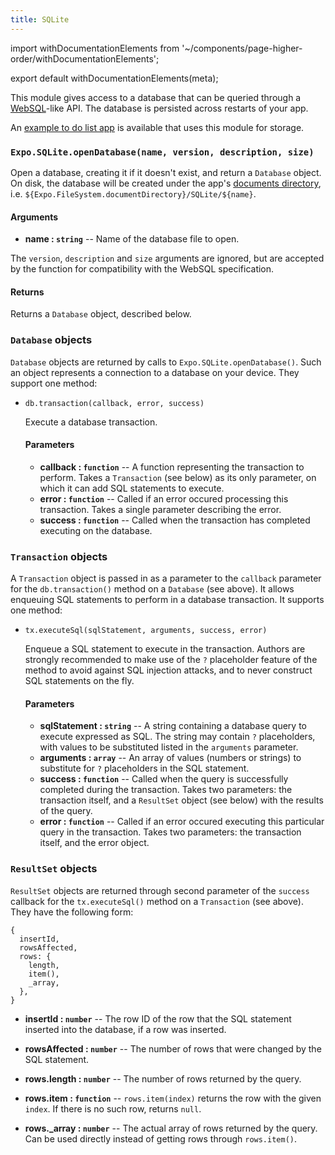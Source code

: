 ```yaml
---
title: SQLite
---
```


import withDocumentationElements from '~/components/page-higher-order/withDocumentationElements';

export default withDocumentationElements(meta);

This module gives access to a database that can be queried through a [WebSQL](https://www.w3.org/TR/webdatabase/)-like API. The database is persisted across restarts of your app.

An [example to do list app](https://github.com/expo/sqlite-example) is available that uses this module for storage.

### `Expo.SQLite.openDatabase(name, version, description, size)`

Open a database, creating it if it doesn't exist, and return a `Database` object. On disk, the database will be created under the app's [documents directory](../filesystem), i.e. `${Expo.FileSystem.documentDirectory}/SQLite/${name}`.

#### Arguments

-   **name : `string`** -- Name of the database file to open.

  The `version`, `description` and `size` arguments are ignored, but are accepted by the function for compatibility with the WebSQL specification.

#### Returns

Returns a `Database` object, described below.

### `Database` objects

`Database` objects are returned by calls to `Expo.SQLite.openDatabase()`. Such an object represents a connection to a database on your device. They support one method:

-   `db.transaction(callback, error, success)`

    Execute a database transaction.

    #### Parameters

    -   **callback : `function`** -- A function representing the transaction to perform. Takes a `Transaction` (see below) as its only parameter, on which it can add SQL statements to execute.
    -   **error : `function`** -- Called if an error occured processing this transaction. Takes a single parameter describing the error.
    -   **success : `function`** -- Called when the transaction has completed executing on the database.

### `Transaction` objects

A `Transaction` object is passed in as a parameter to the `callback` parameter for the `db.transaction()` method on a `Database` (see above). It allows enqueuing SQL statements to perform in a database transaction. It supports one method:

-   `tx.executeSql(sqlStatement, arguments, success, error)`

    Enqueue a SQL statement to execute in the transaction. Authors are strongly recommended to make use of the `?` placeholder feature of the method to avoid against SQL injection attacks, and to never construct SQL statements on the fly.

    #### Parameters

    -   **sqlStatement : `string`** -- A string containing a database query to execute expressed as SQL. The string may contain `?` placeholders, with values to be substituted listed in the `arguments` parameter.
    -   **arguments : `array`** -- An array of values (numbers or strings) to substitute for `?` placeholders in the SQL statement.
    -   **success : `function`** -- Called when the query is successfully completed during the transaction. Takes two parameters: the transaction itself, and a `ResultSet` object (see below) with the results of the query.
    -   **error : `function`** -- Called if an error occured executing this particular query in the transaction. Takes two parameters: the transaction itself, and the error object.

### `ResultSet` objects

`ResultSet` objects are returned through second parameter of the `success` callback for the `tx.executeSql()` method on a `Transaction` (see above). They have the following form:

```
{
  insertId,
  rowsAffected,
  rows: {
    length,
    item(),
    _array,
  },
}
```

-   **insertId : `number`** -- The row ID of the row that the SQL statement inserted into the database, if a row was inserted.

-   **rowsAffected : `number`** -- The number of rows that were changed by the SQL statement.

-   **rows.length : `number`** -- The number of rows returned by the query.

-   **rows.item : `function`** -- `rows.item(index)` returns the row with the given `index`. If there is no such row, returns `null`.

-   **rows._array : `number`** -- The actual array of rows returned by the query. Can be used directly instead of getting rows through `rows.item()`.
